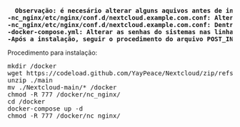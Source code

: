 <b>
<pre>
  Observação: é necesário alterar alguns aquivos antes de iniciar o container:
-nc_nginx/etc/nginx/conf.d/nextcloud.example.com.conf: Alterar o nome para o nome do seu domínio
-nc_nginx/etc/nginx/conf.d/nextcloud.example.com.conf: Dentro do arquivo, alterar todos os locais com nextcloud.example.com para o seu dominio
-docker-compose.yml: Alterar as senhas do sistemas nas linhas que iniciam com MYSQL_ROOT_PASSWORD, MYSQL_PASSWORD e NEXTCLOUD_ADMIN_PASSWORD
-Após a instalação, seguir o procedimento do arquivo POST_INSTALL.txt
</pre>
</b>
Procedimento para instalação:
<pre>
mkdir /docker
wget https://codeload.github.com/YayPeace/Nextcloud/zip/refs/heads/main -o main.zip
unzip ./main
mv ./Nextcloud-main/* /docker
chmod -R 777 /docker/nc_nginx/
cd /docker
docker-compose up -d
chmod -R 777 /docker/nc_nginx/
</pre>
